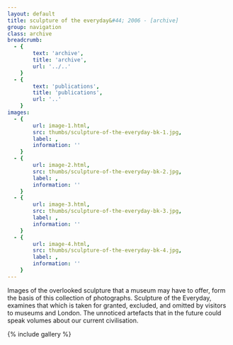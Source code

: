 ```yaml
---
layout: default
title: sculpture of the everyday&#44; 2006 - [archive]
group: navigation
class: archive
breadcrumb:
  - {
  		text: 'archive',
  		title: 'archive',
  		url: '../..'
	}
  - {
  		text: 'publications',
  		title: 'publications',
  		url: '..'
	}
images:
  - {
		url: image-1.html, 
		src: thumbs/sculpture-of-the-everyday-bk-1.jpg,
		label: ,
		information: ''
	}
  - {
		url: image-2.html, 
		src: thumbs/sculpture-of-the-everyday-bk-2.jpg,
		label: ,
		information: ''
	}
  - {
		url: image-3.html, 
		src: thumbs/sculpture-of-the-everyday-bk-3.jpg,
		label: ,
		information: ''
	}
  - {
		url: image-4.html, 
		src: thumbs/sculpture-of-the-everyday-bk-4.jpg,
		label: ,
		information: ''
	}
---
```


Images of the overlooked sculpture that a museum may have to offer, form the basis of this collection of photographs. Sculpture of the Everyday, examines that which is taken for granted, excluded, and omitted by visitors to museums and London. The unnoticed artefacts that in the future could speak volumes about our current civilisation.

{% include gallery %}
